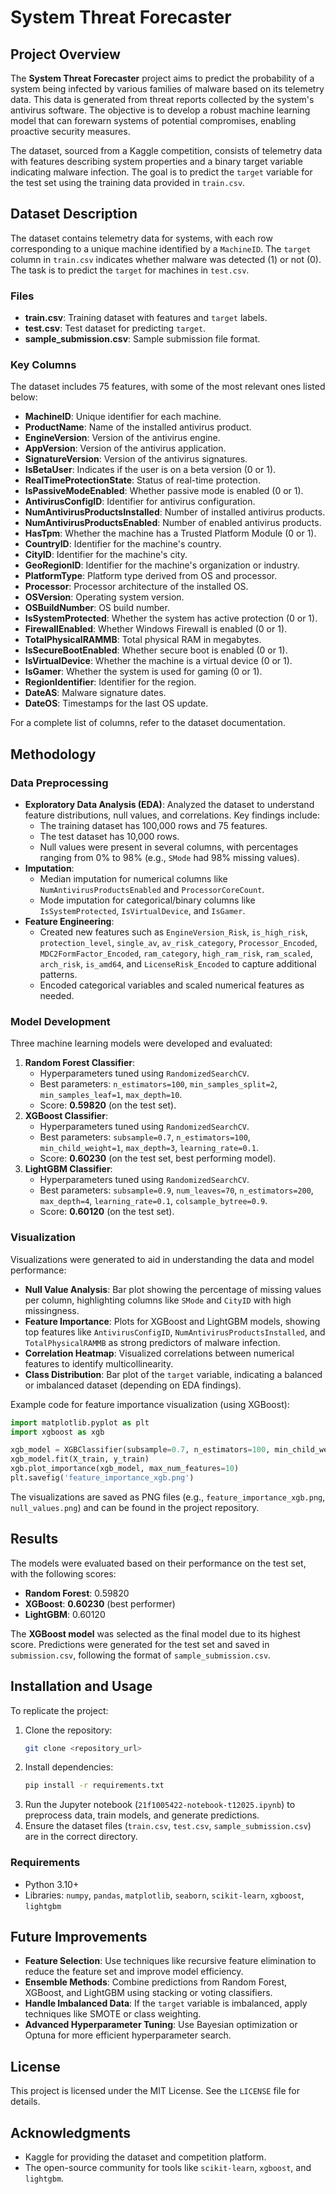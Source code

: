 # System Threat Forecaster

## Project Overview

The **System Threat Forecaster** project aims to predict the probability of a system being infected by various families of malware based on its telemetry data. This data is generated from threat reports collected by the system's antivirus software. The objective is to develop a robust machine learning model that can forewarn systems of potential compromises, enabling proactive security measures.

The dataset, sourced from a Kaggle competition, consists of telemetry data with features describing system properties and a binary target variable indicating malware infection. The goal is to predict the `target` variable for the test set using the training data provided in `train.csv`.

## Dataset Description

The dataset contains telemetry data for systems, with each row corresponding to a unique machine identified by a `MachineID`. The `target` column in `train.csv` indicates whether malware was detected (1) or not (0). The task is to predict the `target` for machines in `test.csv`.

### Files
- **train.csv**: Training dataset with features and `target` labels.
- **test.csv**: Test dataset for predicting `target`.
- **sample_submission.csv**: Sample submission file format.

### Key Columns
The dataset includes 75 features, with some of the most relevant ones listed below:
- **MachineID**: Unique identifier for each machine.
- **ProductName**: Name of the installed antivirus product.
- **EngineVersion**: Version of the antivirus engine.
- **AppVersion**: Version of the antivirus application.
- **SignatureVersion**: Version of the antivirus signatures.
- **IsBetaUser**: Indicates if the user is on a beta version (0 or 1).
- **RealTimeProtectionState**: Status of real-time protection.
- **IsPassiveModeEnabled**: Whether passive mode is enabled (0 or 1).
- **AntivirusConfigID**: Identifier for antivirus configuration.
- **NumAntivirusProductsInstalled**: Number of installed antivirus products.
- **NumAntivirusProductsEnabled**: Number of enabled antivirus products.
- **HasTpm**: Whether the machine has a Trusted Platform Module (0 or 1).
- **CountryID**: Identifier for the machine's country.
- **CityID**: Identifier for the machine's city.
- **GeoRegionID**: Identifier for the machine's organization or industry.
- **PlatformType**: Platform type derived from OS and processor.
- **Processor**: Processor architecture of the installed OS.
- **OSVersion**: Operating system version.
- **OSBuildNumber**: OS build number.
- **IsSystemProtected**: Whether the system has active protection (0 or 1).
- **FirewallEnabled**: Whether Windows Firewall is enabled (0 or 1).
- **TotalPhysicalRAMMB**: Total physical RAM in megabytes.
- **IsSecureBootEnabled**: Whether secure boot is enabled (0 or 1).
- **IsVirtualDevice**: Whether the machine is a virtual device (0 or 1).
- **IsGamer**: Whether the system is used for gaming (0 or 1).
- **RegionIdentifier**: Identifier for the region.
- **DateAS**: Malware signature dates.
- **DateOS**: Timestamps for the last OS update.

For a complete list of columns, refer to the dataset documentation.

## Methodology

### Data Preprocessing
- **Exploratory Data Analysis (EDA)**: Analyzed the dataset to understand feature distributions, null values, and correlations. Key findings include:
  - The training dataset has 100,000 rows and 75 features.
  - The test dataset has 10,000 rows.
  - Null values were present in several columns, with percentages ranging from 0% to 98% (e.g., `SMode` had 98% missing values).
- **Imputation**:
  - Median imputation for numerical columns like `NumAntivirusProductsEnabled` and `ProcessorCoreCount`.
  - Mode imputation for categorical/binary columns like `IsSystemProtected`, `IsVirtualDevice`, and `IsGamer`.
- **Feature Engineering**:
  - Created new features such as `EngineVersion_Risk`, `is_high_risk`, `protection_level`, `single_av`, `av_risk_category`, `Processor_Encoded`, `MDC2FormFactor_Encoded`, `ram_category`, `high_ram_risk`, `ram_scaled`, `arch_risk`, `is_amd64`, and `LicenseRisk_Encoded` to capture additional patterns.
  - Encoded categorical variables and scaled numerical features as needed.

### Model Development
Three machine learning models were developed and evaluated:
1. **Random Forest Classifier**:
   - Hyperparameters tuned using `RandomizedSearchCV`.
   - Best parameters: `n_estimators=100`, `min_samples_split=2`, `min_samples_leaf=1`, `max_depth=10`.
   - Score: **0.59820** (on the test set).
2. **XGBoost Classifier**:
   - Hyperparameters tuned using `RandomizedSearchCV`.
   - Best parameters: `subsample=0.7`, `n_estimators=100`, `min_child_weight=1`, `max_depth=3`, `learning_rate=0.1`.
   - Score: **0.60230** (on the test set, best performing model).
3. **LightGBM Classifier**:
   - Hyperparameters tuned using `RandomizedSearchCV`.
   - Best parameters: `subsample=0.9`, `num_leaves=70`, `n_estimators=200`, `max_depth=4`, `learning_rate=0.1`, `colsample_bytree=0.9`.
   - Score: **0.60120** (on the test set).

### Visualization
Visualizations were generated to aid in understanding the data and model performance:
- **Null Value Analysis**: Bar plot showing the percentage of missing values per column, highlighting columns like `SMode` and `CityID` with high missingness.
- **Feature Importance**: Plots for XGBoost and LightGBM models, showing top features like `AntivirusConfigID`, `NumAntivirusProductsInstalled`, and `TotalPhysicalRAMMB` as strong predictors of malware infection.
- **Correlation Heatmap**: Visualized correlations between numerical features to identify multicollinearity.
- **Class Distribution**: Bar plot of the `target` variable, indicating a balanced or imbalanced dataset (depending on EDA findings).

Example code for feature importance visualization (using XGBoost):
```python
import matplotlib.pyplot as plt
import xgboost as xgb

xgb_model = XGBClassifier(subsample=0.7, n_estimators=100, min_child_weight=1, max_depth=3, learning_rate=0.1, random_state=42)
xgb_model.fit(X_train, y_train)
xgb.plot_importance(xgb_model, max_num_features=10)
plt.savefig('feature_importance_xgb.png')
```

The visualizations are saved as PNG files (e.g., `feature_importance_xgb.png`, `null_values.png`) and can be found in the project repository.

## Results
The models were evaluated based on their performance on the test set, with the following scores:
- **Random Forest**: 0.59820
- **XGBoost**: **0.60230** (best performer)
- **LightGBM**: 0.60120

The **XGBoost model** was selected as the final model due to its highest score. Predictions were generated for the test set and saved in `submission.csv`, following the format of `sample_submission.csv`.

## Installation and Usage
To replicate the project:
1. Clone the repository:
   ```bash
   git clone <repository_url>
   ```
2. Install dependencies:
   ```bash
   pip install -r requirements.txt
   ```
3. Run the Jupyter notebook (`21f1005422-notebook-t12025.ipynb`) to preprocess data, train models, and generate predictions.
4. Ensure the dataset files (`train.csv`, `test.csv`, `sample_submission.csv`) are in the correct directory.

### Requirements
- Python 3.10+
- Libraries: `numpy`, `pandas`, `matplotlib`, `seaborn`, `scikit-learn`, `xgboost`, `lightgbm`

## Future Improvements
- **Feature Selection**: Use techniques like recursive feature elimination to reduce the feature set and improve model efficiency.
- **Ensemble Methods**: Combine predictions from Random Forest, XGBoost, and LightGBM using stacking or voting classifiers.
- **Handle Imbalanced Data**: If the `target` variable is imbalanced, apply techniques like SMOTE or class weighting.
- **Advanced Hyperparameter Tuning**: Use Bayesian optimization or Optuna for more efficient hyperparameter search.

## License
This project is licensed under the MIT License. See the `LICENSE` file for details.

## Acknowledgments
- Kaggle for providing the dataset and competition platform.
- The open-source community for tools like `scikit-learn`, `xgboost`, and `lightgbm`.